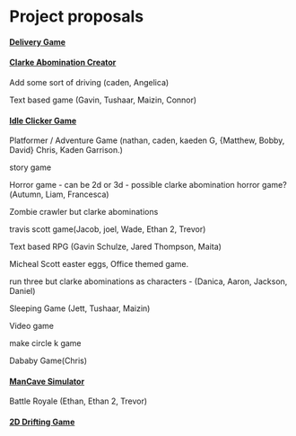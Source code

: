 # Project proposals

#### [Delivery Game](https://github.com/MrClarkeSoftware/CSharpProject/tree/main/Car%20Games/delivery_game)

#### [Clarke Abomination Creator](https://github.com/MrClarkeSoftware/CSharpProject/tree/main/Clarke_abominations/Clarke%20Abomination%20Creator)

Add some sort of driving (caden, Angelica)

Text based game (Gavin, Tushaar, Maizin, Connor)

#### [Idle Clicker Game](https://github.com/MrClarkeSoftware/CSharpProject/tree/main/IdleClicker_game)

Platformer / Adventure Game (nathan, caden, kaeden G, {Matthew, Bobby, David} Chris, Kaden Garrison.)

story game

Horror game - can be 2d or 3d - possible clarke abomination horror game?(Autumn, Liam, Francesca)

Zombie crawler but clarke abominations

travis scott game(Jacob, joel, Wade, Ethan 2, Trevor)

Text based RPG (Gavin Schulze, Jared Thompson, Maita)

Micheal Scott easter eggs, Office themed game.

run three but clarke abominations as characters - (Danica, Aaron, Jackson, Daniel)

Sleeping Game (Jett, Tushaar, Maizin)

Video game

make circle k game 

Dababy Game(Chris)

#### [ManCave Simulator](https://github.com/MrClarkeSoftware/CSharpProject/tree/main/ManCave)

Battle Royale (Ethan, Ethan 2, Trevor)

#### [2D Drifting Game](https://github.com/MrClarkeSoftware/CSharpProject/tree/main/Car%20Games/2d%20Drifting%20Game)
